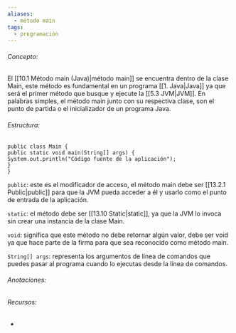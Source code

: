 ```yaml
---
aliases:
  - método main
tags:
  - programación
---
```

###### Concepto:

El [[10.1 Método main (Java)|método main]] se encuentra dentro de la clase Main, este método es fundamental en un programa [[1. Java|Java]] ya que será el primer método que busque y ejecute la [[5.3 JVM|JVM]]. En palabras simples, el método main junto con su respectiva clase, son el punto de partida o el inicializador de un programa Java.

###### Estructura:

`public class Main {`  
    `public static void main(String[] args) {`  
        `System.out.println("Código fuente de la aplicación");`  
    `}`  
`}`

`public`: este es el modificador de acceso, el método main debe ser [[13.2.1 Public|public]] para que la JVM pueda acceder a él y usarlo como el punto de entrada de la aplicación.

`static`: el método debe ser [[13.10 Static|static]], ya que la JVM lo invoca sin crear una instancia de la clase Main.

`void`: significa que este método no debe retornar algún valor, debe ser void ya que hace parte de la firma para que sea reconocido como método main. 

`String[] args`: representa los argumentos de línea de comandos que puedes pasar al programa cuando lo ejecutas desde la línea de comandos.

###### Anotaciones:

> 

###### Recursos:

- []()